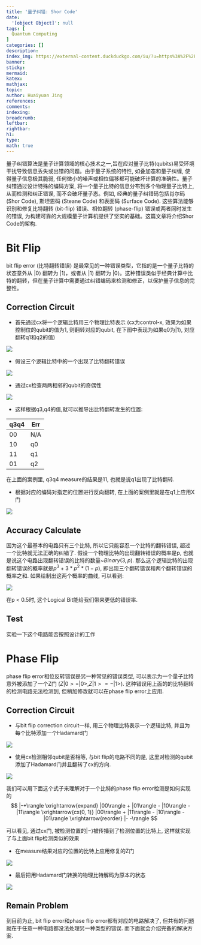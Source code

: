 ```yaml
---
title: '量子纠错: Shor Code' 
date:
  '[object Object]': null
tags: [
  Quantum Computing
]
categories: []
description:
index_img: https://external-content.duckduckgo.com/iu/?u=https%3A%2F%2Fwww.researchgate.net%2Fprofile%2FQin-Yanyuan%2Fpublication%2F351126547%2Ffigure%2Ffig2%2FAS%3A11431281175987241%401689967787116%2FQuantum-error-correction-A-Single-error-code-B-The-shor-code.png&f=1&nofb=1&ipt=b51c1c5fffeb2f704a56e5f6b700a9cc86d519a91303db78f8b1f44b22f0cea4&ipo=images
banner:
sticky:
mermaid:
katex:
mathjax:
topic:
author: Huaiyuan Jing
references:
comments:
indexing:
breadcrumb:
leftbar:
rightbar:
h1:
type:
math: true
---
```

量子纠错算法是量子计算领域的核心技术之一,旨在应对量子比特(qubits)易受环境干扰导致信息丢失或出错的问题。由于量子系统的特性, 如叠加态和量子纠缠, 使得量子信息极其脆弱, 任何微小的噪声或相位偏移都可能破坏计算的准确性。量子纠错通过设计特殊的编码方案, 将一个量子比特的信息分布到多个物理量子比特上, 从而检测和纠正错误, 而不会破坏量子态。例如, 经典的量子纠错码包括肖尔码 (Shor Code), 斯坦恩码 (Steane Code) 和表面码 (Surface Code). 这些算法能够识别和修复比特翻转 (bit-flip) 错误、相位翻转 (phase-flip) 错误或两者同时发生的错误, 为构建可靠的大规模量子计算机提供了坚实的基础。这篇文章将介绍Shor Code的架构.

# Bit Flip

bit flip error (比特翻转错误) 是最常见的一种错误类型，它指的是一个量子比特的状态意外从 $|0\rangle$ 翻转为 $|1\rangle$，或者从 $|1\rangle$ 翻转为 $|0\rangle$。这种错误类似于经典计算中比特的翻转，但在量子计算中需要通过纠错编码来检测和修正，以保护量子信息的完整性。

## Correction Circuit

+ 首先通过cx将一个逻辑比特用三个物理比特表示 (cx为control-x, 效果为如果控制位的qubit的值为1, 则翻转对应的qubit, 在下图中表现为如果q0为$|1\rangle$, 对应翻转q1和q2的值)

![](https://github.com/Huaiyuan-Jing/BlogBase/blob/main/source/_posts/%E9%87%8F%E5%AD%90%E7%BA%A0%E9%94%99-Shor-Code/9fafab4b-f7f8-4815-8500-599576ae1f1f.png?raw=true)

+ 假设三个逻辑比特中的一个出现了比特翻转错误

![](https://github.com/Huaiyuan-Jing/BlogBase/blob/main/source/_posts/%E9%87%8F%E5%AD%90%E7%BA%A0%E9%94%99-Shor-Code/45b58c05-d21f-4a36-9f33-671196ff3b3a.png?raw=true)

+ 通过cx检查两两相邻的qubit的奇偶性

![](https://github.com/Huaiyuan-Jing/BlogBase/blob/main/source/_posts/%E9%87%8F%E5%AD%90%E7%BA%A0%E9%94%99-Shor-Code/d7264dce-dfce-4b61-b271-6fa0cbc19d94.png?raw=true)

+ 这样根据q3,q4的值,就可以推导出比特翻转发生的位置: 

| q3q4 |  Err  |
|------|-------|
|  00  |  N/A  |
|  10  |  q0   |
|  11  |  q1   |
|  01  |  q2   |

在上面的案例里, q3q4 measure的结果是11, 也就是说q1出现了比特翻转.

+ 根据对应的编码对指定的位置进行反向翻转, 在上面的案例里就是在q1上应用X门

![](https://github.com/Huaiyuan-Jing/BlogBase/blob/main/source/_posts/%E9%87%8F%E5%AD%90%E7%BA%A0%E9%94%99-Shor-Code/42e3e338-4727-4dd9-ab54-b5114bb509d5.png?raw=true)

## Accuracy Calculate

因为这个最基本的电路只有三个比特, 所以它只能容忍一个比特的翻转错误, 超过一个比特就无法正确的纠错了. 假设一个物理比特的出现翻转错误的概率是p, 也就是说这个电路出现翻转错误的比特的数量~$Binary(3, p)$. 那么这个逻辑比特的出现翻转错误的概率就是$p^3 + 3 * p ^ 2 * (1 - p)$, 即出现三个翻转错误和两个翻转错误的概率之和. 如果绘制出这两个概率的曲线, 可以看到:

![](https://github.com/Huaiyuan-Jing/BlogBase/blob/main/source/_posts/%E9%87%8F%E5%AD%90%E7%BA%A0%E9%94%99-Shor-Code/image_2025-01-08_10-14-29.png?raw=true)

在p < 0.5时, 这个Logical Bit能给我们带来更低的错误率.

## Test

实验一下这个电路能否按照设计的工作



# Phase Flip

phase flip error相位反转错误是另一种常见的错误类型, 可以表示为一个量子比特意外被添加了一个Z门 ($Z|0> = |0>, Z|1> = -|1>$).
这种错误用上面的的比特翻转的检测电路无法检测到, 但稍加修改就可以在phase flip error上应用.

## Correction Circuit

+ 与bit flip correction circuit一样, 用三个物理比特表示一个逻辑比特, 并且为每个比特添加一个Hadamard门

![](https://github.com/Huaiyuan-Jing/BlogBase/blob/main/source/_posts/%E9%87%8F%E5%AD%90%E7%BA%A0%E9%94%99-Shor-Code/41ff177e-2348-4be0-b561-467ab134d3f3.png?raw=true)

+ 使用cx检测相邻qubit是否相等, 与bit flip的电路不同的是, 这里对检测的qubit添加了Hadamard门并且翻转了cx的方向.

![](https://github.com/Huaiyuan-Jing/BlogBase/blob/main/source/_posts/%E9%87%8F%E5%AD%90%E7%BA%A0%E9%94%99-Shor-Code/d6146133-e052-4969-ad0a-a0e178114040.png?raw=true) 

我们可以用下面这个式子来理解对于一个比特的phase flip error检测是如何实现的
$$
|-+\rangle \xrightarrow{expand} 
|00\rangle + |01\rangle - |10\rangle - |11\rangle 
\xrightarrow{cx(0, 1)} |00\rangle + |11\rangle - |10\rangle - |01\rangle
\xrightarrow{reorder} |- -\rangle
$$

可以看见, 通过cx门, 被检测位置的$|-\rangle$被传播到了检测位置的比特上, 这样就实现了与上面bit flip检测类似的效果

+ 在measure结果对应的位置的比特上应用修复的Z门

![](https://github.com/Huaiyuan-Jing/BlogBase/blob/main/source/_posts/%E9%87%8F%E5%AD%90%E7%BA%A0%E9%94%99-Shor-Code/8778f677-f027-47f7-bb13-c9f1d7ca98b1.png?raw=true)

+ 最后把用Hadamard门转换的物理比特解码为原本的状态

![](https://github.com/Huaiyuan-Jing/BlogBase/blob/main/source/_posts/%E9%87%8F%E5%AD%90%E7%BA%A0%E9%94%99-Shor-Code/7e19b997-e7cd-4c9c-abd0-7f162172c633.png?raw=true)

## Remain Problem

到目前为止, bit flip error和phase flip error都有对应的电路解决了, 但共有的问题就在于任意一种电路都没法处理另一种类型的错误. 而下面就会介绍完备的解决方案.
